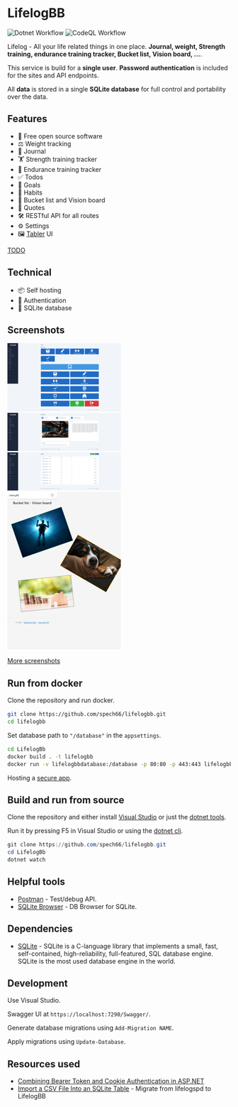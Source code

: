 ﻿# LifelogBB

![Dotnet Workflow](https://github.com/spech66/lifelogbb/actions/workflows/dotnet.yml/badge.svg)
![CodeQL Workflow](https://github.com/spech66/lifelogbb/actions/workflows/codeql.yml/badge.svg)

Lifelog - All your life related things in one place. **Journal, weight, Strength training, endurance training tracker, Bucket list, Vision board, ...**.

This service is build for a **single user**. **Password authentication** is included for the sites and API endpoints.

All **data** is stored in a single **SQLite database** for full control and portability over the data.

## Features

* 🦄 Free open source software
* ⚖️ Weight tracking
* 📔 Journal
* 🏋️ Strength training tracker
* 🏃 Endurance training tracker
* ✅ Todos
* 🎯 Goals
* 🚀 Habits
* 🌄 Bucket list and Vision board
* 📜 Quotes
* 🛠️ RESTful API for all routes
* ⚙️ Settings
* 🖼 [Tabler](https://tabler.io/) UI

[TODO](https://github.com/spech66/lifelogbb/blob/main/TODO.md)

## Technical

* 📦 Self hosting
* 🔐 Authentication
* 📂 SQLite database

## Screenshots

![Start](https://raw.githubusercontent.com/spech66/lifelogbb/main/_screenshots/s_001_start.png "Start")
![Dashboard](https://raw.githubusercontent.com/spech66/lifelogbb/main/_screenshots/s_002_dashboard.png "Dashboard")
![Weight](https://raw.githubusercontent.com/spech66/lifelogbb/main/_screenshots/s_002_weight_01.png "Weight")
![Bucket List Vision Board](https://raw.githubusercontent.com/spech66/lifelogbb/main/_screenshots/s_006_bucketlist_02.png "Bucket List Vision Board")

[More screenshots](https://github.com/spech66/lifelogbb/tree/main/_screenshots)

## Run from docker

Clone the repository and run docker.

```sh
git clone https://github.com/spech66/lifelogbb.git
cd lifelogbb
```

Set database path to `"/database"` in the `appsettings`.

```sh
cd LifelogBb
docker build . -t lifelogbb
docker run -v lifelogbbdatabase:/database -p 80:80 -p 443:443 lifelogbb
```

Hosting a [secure app](https://learn.microsoft.com/en-us/aspnet/core/security/docker-https?view=aspnetcore-6.0).

## Build and run from source

Clone the repository and either install [Visual Studio](https://visualstudio.microsoft.com/) or just the [dotnet tools](https://dotnet.microsoft.com/en-us/learn/aspnet/hello-world-tutorial/install).

Run it by pressing F5 in Visual Studio or using the [dotnet cli](https://dotnet.microsoft.com/en-us/learn/aspnet/hello-world-tutorial/run).

```powershell
git clone https://github.com/spech66/lifelogbb.git
cd LifelogBb
dotnet watch
```

## Helpful tools

* [Postman](https://www.postman.com/) - Test/debug API.
* [SQLite Browser](https://sqlitebrowser.org/) - DB Browser for SQLite.

## Dependencies

* [SQLite](https://www.sqlite.org/index.html) - SQLite is a C-language library that implements a small, fast, self-contained, high-reliability, full-featured, SQL database engine. SQLite is the most used database engine in the world.

## Development

Use Visual Studio.

Swagger UI at `https://localhost:7290/Swagger/`.

Generate database migrations using `Add-Migration NAME`.

Apply migrations using `Update-Database`.

## Resources used

* [Combining Bearer Token and Cookie Authentication in ASP.NET](https://weblog.west-wind.com/posts/2022/Mar/29/Combining-Bearer-Token-and-Cookie-Auth-in-ASPNET)
* [Import a CSV File Into an SQLite Table](https://www.sqlitetutorial.net/sqlite-import-csv/) - Migrate from lifelogspd to LifelogBB
